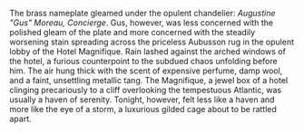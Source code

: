 The brass nameplate gleamed under the opulent chandelier:  *Augustine "Gus" Moreau, Concierge*.  Gus, however, was less concerned with the polished gleam of the plate and more concerned with the steadily worsening stain spreading across the priceless Aubusson rug in the opulent lobby of the Hotel Magnifique.  Rain lashed against the arched windows of the hotel, a furious counterpoint to the subdued chaos unfolding before him.  The air hung thick with the scent of expensive perfume, damp wool, and a faint, unsettling metallic tang.  The Magnifique, a jewel box of a hotel clinging precariously to a cliff overlooking the tempestuous Atlantic, was usually a haven of serenity.  Tonight, however, felt less like a haven and more like the eye of a storm, a luxurious gilded cage about to be rattled apart.
